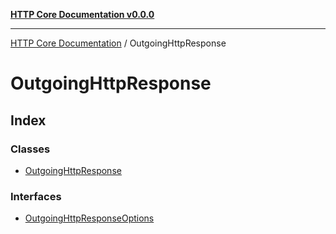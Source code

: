 [**HTTP Core Documentation v0.0.0**](../README.md)

***

[HTTP Core Documentation](../modules.md) / OutgoingHttpResponse

# OutgoingHttpResponse

## Index

### Classes

- [OutgoingHttpResponse](classes/OutgoingHttpResponse.md)

### Interfaces

- [OutgoingHttpResponseOptions](interfaces/OutgoingHttpResponseOptions.md)
